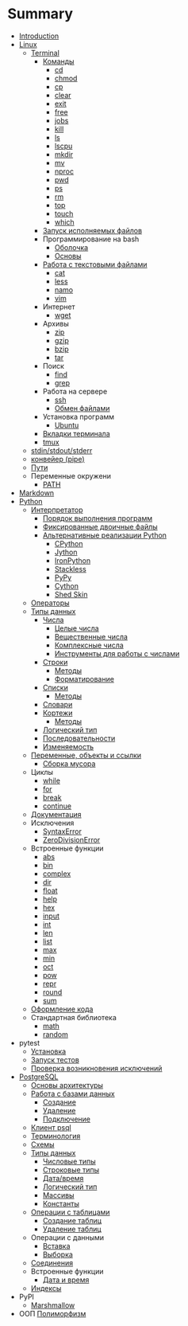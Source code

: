 # Summary

* [Introduction](README.md)
* [Linux](linux/README.md)
   * [Terminal](linux/terminal/README.md)
      * [Команды](linux/terminal/COMMANDS.md)
         * [cd](linux/terminal/CD.md)
         * [chmod](linux/terminal/CHMOD.md)
         * [cp](linux/terminal/CP.md)
         * [clear](linux/terminal/CLEAR.md)
         * [exit](linux/terminal/EXIT.md)
         * [free](linux/terminal/FREE.md)
         * [jobs](linux/terminal/JOBS.md)
         * [kill](linux/terminal/KILL.md)
         * [ls](linux/terminal/LS.md)
         * [lscpu](linux/terminal/LSCPU.md)
         * [mkdir](linux/terminal/MKDIR.md)
         * [mv](linux/terminal/MV.md)
         * [nproc](linux/terminal/NPROC.md)
         * [pwd](linux/terminal/PWD.md)
         * [ps](linux/terminal/PS.md)
         * [rm](linux/terminal/RM.md)
         * [top](linux/terminal/TOP.md)
         * [touch](linux/terminal/TOUCH.md)
         * [which](linux/terminal/WHICH.md)
      * [Запуск исполняемых файлов](linux/executable/README.md)
      * Программирование на bash
         * [Оболочка](linux/scripting/SHELL.md)
         * [Основы](linux/scripting/BASICS.md)
      * [Работа с текстовыми файлами](linux/text/README.md)
         * [cat](linux/text/CAT.md)
         * [less](linux/text/LESS.md)
         * [namo](linux/text/NANO.md)
         * [vim](linux/text/VIM.md)
      * Интернет
         * [wget](linux/internet/WGET.md)
      * Архивы
         * [zip](linux/archives/ZIP.md)
         * [gzip](linux/archives/GZIP.md)
         * [bzip](linux/archives/BZIP.md)
         * [tar](linux/archives/TAR.md)
      * Поиск
         * [find](linux/search/FIND.md)
         * [grep](linux/search/GREP.md)
      * Работа на сервере
         * [ssh](linux/server/SSH.md)
         * [Обмен файлами](linux/server/SCP.md)
      * Установка программ
         * [Ubuntu](linux/install/UBUNTU.md)
      * [Вкладки терминала](linux/tabs/README.md)
      * [tmux](linux/tmux/README.md)
   * [stdin/stdout/stderr](linux/stdin/README.md)
   * [конвейер (pipe)](linux/stdin/PIPE.md)
   * [Пути](linux/paths/README.md)
   * Переменные окружени
      * [PATH](linux/env/PATH.md)
* [Markdown](markdown/README.md)
* [Python](python/README.md)
   * [Интерпретатор](python/interpreter/README.md)
      * [Порядок выполнения программ](python/interpreter/ORDER.md)
      * [Фиксированные двоичные файлы](python/interpreter/BINARY.md)
      * [Альтернативные реализации Python](python/interpreter/OTHER.md)
         * [CPython](python/interpreter/CPYTHON.md)
         * [Jython](python/interpreter/JYTHON.md)
         * [IronPython](python/interpreter/IRONPYTHON.md)
         * [Stackless](python/interpreter/STACKLESS.md)
         * [PyPy](python/interpreter/PYPY.md)
         * [Cython](python/interpreter/CYTHON.md)
         * [Shed Skin](python/interpreter/SHED_SKIN.md)
   * [Операторы](python/operators/README.md)
   * [Типы данных](python/data_types/README.md)
      * [Числа](python/data_types/numbers/README.md)
         * [Целые числа](python/data_types/numbers/INTEGERS.md)
         * [Вещественные числа](python/data_types/numbers/FLOATS.md)
         * [Комплексные числа](python/data_types/numbers/COMPLEX.md)
         * [Инструменты для работы с числами](python/data_types/numbers/BUILT-INS.md)
      * [Строки](python/data_types/strings/README.md)
         * [Методы](python/data_types/strings/METHODS.md)
         * [Форматирование](python/data_types/strings/FORMATTING.md)
      * [Списки](python/data_types/lists/README.md)
         * [Методы](python/data_types/lists/METHODS.md)
      * [Словари](python/data_types/dicts/README.md)
      * [Кортежи](python/data_types/tuples/README.md)
         * [Методы](python/data_types/tuples/METHODS.md)
      * [Логический тип](python/data_types/bool/README.md)
      * [Последовательности](python/data_types/SEQUENCES.md)
      * [Изменяемость](python/data_types/MUTABLES.md)
   * [Переменные, объекты и ссылки](python/objects/README.md)
      * [Сборка мусора](python/objects/GARBAGE.md)
   * Циклы
      * [while](python/cicles/WHILE.md)
      * [for](python/cicles/FOR.md)
      * [break](python/cicles/BREAK.md)
      * [continue](python/cicles/CONTINUE.md)
   * [Документация](python/doc/README.md)
   * Исключения
      * [SyntaxError](python/exceptions/SYNTAX_ERROR.md)
      * [ZeroDivisionError](python/exceptions/ZERO_DIVISION_ERROR.md)
   * Встроенные функции
      * [abs](python/built-in_functions/ABS.md)
      * [bin](python/built-in_functions/BIN.md)
      * [complex](python/built-in_functions/COMPLEX.md)
      * [dir](python/built-in_functions/DIR.md)
      * [float](python/built-in_functions/FLOAT.md)
      * [help](python/built-in_functions/HELP.md)
      * [hex](python/built-in_functions/HEX.md)
      * [input](python/built-in_functions/INPUT.md)
      * [int](python/built-in_functions/INT.md)
      * [len](python/built-in_functions/LEN.md)
      * [list](python/built-in_functions/LIST.md)
      * [max](python/built-in_functions/MAX.md)
      * [min](python/built-in_functions/MIN.md)
      * [oct](python/built-in_functions/OCT.md)
      * [pow](python/built-in_functions/POW.md)
      * [repr](python/built-in_functions/REPR.md)
      * [round](python/built-in_functions/ROUND.md)
      * [sum](python/built-in_functions/SUM.md)
   * [Оформление кода](python/format/README.md)
   * Стандартная библиотека
      * [math](python/stl/MATH.md)
      * [random](python/stl/RANDOM.md)
* pytest
   * [Установка](pytest/INSTALL.md)
   * [Запуск тестов](pytest/RUN_TEST.md)
   * [Проверка возникновения исключений](pytest/EXCEPTION_IS_RAISED.md)
* [PostgreSQL](postgres/README.md)
   * [Основы архитектуры](postgres/ARCHITECTURE.md)
   * [Работа с базами данных](postgres/databases/README.md)
      * [Создание](postgres/databases/CREATION.md)
      * [Удаление](postgres/databases/DELETION.md)
      * [Подключение](postgres/databases/CONNECTION.md)
   * [Клиент psql](postgres/PSQL.md)
   * [Терминология](databases/THEORY.md)
   * [Схемы](databases/SCHEMAS.md)
   * [Типы данных](databases/postgresql/datatypes/README.md)
      * [Числовые типы](databases/postgresql/datatypes/NUMBERS.md)
      * [Строковые типы](databases/postgresql/datatypes/STRINGS.md)
      * [Дата/время](databases/postgresql/datatypes/DATETIME.md)
      * [Логический тип](databases/postgresql/datatypes/BOOL.md)
      * [Массивы](databases/postgresql/datatypes/ARRAY.md)
      * [Константы](databases/postgresql/datatypes/CONST.md)
   * [Операции с таблицами](postgres/tables/README.md)
      * [Создание таблиц](postgres/tables/CREATE_TABLE.md)
      * [Удаление таблиц](postgres/tables/DROP_TABLE.md)
   * Операции с данными
      * [Вставка](postgres/data/INSERT.md)
      * [Выборка](postgres/data/SELECT.md)
   * [Соединения](postgres/joins/README.md)
   * Встроенные функции
      * [Дата и время](databases/functions/DATETIME.md)
   * [Индексы](databases/INDEX.md)
* PyPI
   * [Marshmallow](python/pypi/marshmallow/README.md)
* ООП
   [Полиморфизм](theory/oop/POLYMORPHIZM.md)
